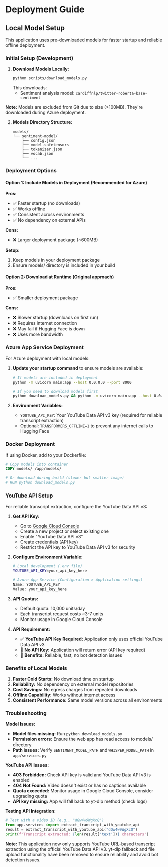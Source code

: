 # Deployment Guide

## Local Model Setup

This application uses pre-downloaded models for faster startup and reliable offline deployment.

### Initial Setup (Development)

1. **Download Models Locally:**
   ```bash
   python scripts/download_models.py
   ```
   This downloads:
   - Sentiment analysis model: `cardiffnlp/twitter-roberta-base-sentiment`

**Note:** Models are excluded from Git due to size (>100MB). They're downloaded during Azure deployment.

2. **Models Directory Structure:**
   ```
   models/
   └── sentiment-model/
       ├── config.json
       ├── model.safetensors
       ├── tokenizer.json
       ├── vocab.json
       └── ...
   ```

### Deployment Options

#### Option 1: Include Models in Deployment (Recommended for Azure)

**Pros:**
- ✅ Faster startup (no downloads)
- ✅ Works offline
- ✅ Consistent across environments
- ✅ No dependency on external APIs

**Cons:**
- ❌ Larger deployment package (~600MB)

**Setup:**
1. Keep models in your deployment package
2. Ensure models/ directory is included in your build

#### Option 2: Download at Runtime (Original approach)

**Pros:**
- ✅ Smaller deployment package

**Cons:**
- ❌ Slower startup (downloads on first run)
- ❌ Requires internet connection
- ❌ May fail if Hugging Face is down
- ❌ Uses more bandwidth

### Azure App Service Deployment

For Azure deployment with local models:

1. **Update your startup command** to ensure models are available:
   ```bash
   # If models are included in deployment
   python -m uvicorn main:app --host 0.0.0.0 --port 8000
   
   # If you need to download models first
   python download_models.py && python -m uvicorn main:app --host 0.0.0.0 --port 8000
   ```

2. **Environment Variables:**
   - `YOUTUBE_API_KEY`: Your YouTube Data API v3 key (required for reliable transcript extraction)
   - Optional: `TRANSFORMERS_OFFLINE=1` to prevent any internet calls to Hugging Face

### Docker Deployment

If using Docker, add to your Dockerfile:

```dockerfile
# Copy models into container
COPY models/ /app/models/

# Or download during build (slower but smaller image)
# RUN python download_models.py
```

### YouTube API Setup

For reliable transcript extraction, configure the YouTube Data API v3:

1. **Get API Key:**
   - Go to [Google Cloud Console](https://console.cloud.google.com/)
   - Create a new project or select existing one
   - Enable "YouTube Data API v3"
   - Create credentials (API key)
   - Restrict the API key to YouTube Data API v3 for security

2. **Configure Environment Variable:**
   ```bash
   # Local development (.env file)
   YOUTUBE_API_KEY=your_api_key_here
   
   # Azure App Service (Configuration > Application settings)
   Name: YOUTUBE_API_KEY
   Value: your_api_key_here
   ```

3. **API Quotas:**
   - Default quota: 10,000 units/day
   - Each transcript request costs ~3-7 units
   - Monitor usage in Google Cloud Console

4. **API Requirement:**
   - ✅ **YouTube API Key Required:** Application only uses official YouTube Data API v3
   - 🚫 **No API Key:** Application will return error (API key required)
   - 🎯 **Benefits:** Reliable, fast, no bot detection issues

### Benefits of Local Models

1. **Faster Cold Starts:** No download time on startup
2. **Reliability:** No dependency on external model repositories
3. **Cost Savings:** No egress charges from repeated downloads
4. **Offline Capability:** Works without internet access
5. **Consistent Performance:** Same model versions across all environments

### Troubleshooting

**Model Issues:**
- **Model files missing:** Run `python download_models.py`
- **Permission errors:** Ensure the web app has read access to models/ directory
- **Path issues:** Verify `SENTIMENT_MODEL_PATH` and `WHISPER_MODEL_PATH` in `app/services.py`

**YouTube API Issues:**
- **403 Forbidden:** Check API key is valid and YouTube Data API v3 is enabled
- **404 Not Found:** Video doesn't exist or has no captions available
- **Quota exceeded:** Monitor usage in Google Cloud Console, consider upgrading quota
- **API key missing:** App will fall back to yt-dlp method (check logs)

**Testing API Integration:**
```python
# Test with a video ID (e.g., "dQw4w9WgXcQ")
from app.services import extract_transcript_with_youtube_api
result = extract_transcript_with_youtube_api("dQw4w9WgXcQ")
print(f"Transcript extracted: {len(result['text'])} characters")
```

**Note:** This application now only supports YouTube URL-based transcript extraction using the official YouTube Data API v3. yt-dlp fallback and file upload functionality have been removed to ensure reliability and avoid bot detection issues. 